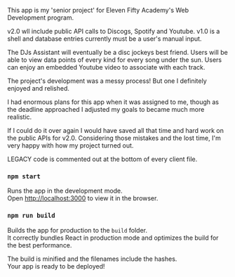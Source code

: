 <!-- *********************/  DJs Assistant  /*************************** -->
<!-- ******************/  Adam Taylor Smith  /************************** -->

This app is my 'senior project' for Eleven Fifty Academy's Web Development program. 

v2.0 wll include public API calls to Discogs, Spotify and Youtube. v1.0 is a shell and database entries currently must be a user's manual input.

The DJs Assistant will eventually be a disc jockeys best friend. Users will be able to view data points of every kind for every song under the sun. Users can enjoy an embedded Youtube video to associate with each track.

The project's development was a messy process! But one I definitely enjoyed and relished. 

I had enormous plans for this app when it was assigned to me, though as the deadline approached I adjusted my goals to became much more realistic.

If I could do it over again I would have saved all that time and hard work on the public APIs for v2.0. Considering those mistakes and the lost time, I'm very happy with how my project turned out.

LEGACY code is commented out at the bottom of every client file. 


### `npm start`

Runs the app in the development mode.\
Open [http://localhost:3000](http://localhost:3000) to view it in the browser.


### `npm run build`

Builds the app for production to the `build` folder.\
It correctly bundles React in production mode and optimizes the build for the best performance.

The build is minified and the filenames include the hashes.\
Your app is ready to be deployed!


 